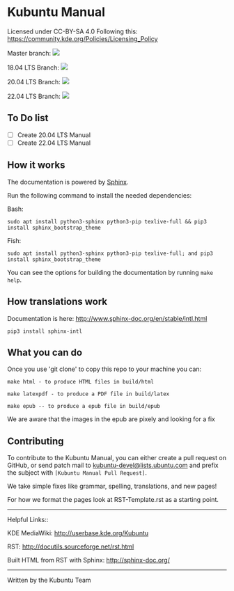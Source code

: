 Kubuntu Manual
===============

Licensed under CC-BY-SA 4.0 
Following this: https://community.kde.org/Policies/Licensing_Policy

Master branch: ![](https://travis-ci.org/ahoneybun/kubuntu-manual.svg?branch=master)

18.04 LTS Branch:  ![](https://travis-ci.org/ahoneybun/kubuntu-manual.svg?branch=kubuntu-18.04-LTS)

20.04 LTS Branch:  ![](https://travis-ci.org/ahoneybun/kubuntu-manual.svg?branch=kubuntu-20.04-LTS)

22.04 LTS Branch:  ![](https://travis-ci.org/ahoneybun/kubuntu-manual.svg?branch=kubuntu-22.04-LTS)

## To Do list

- [ ] Create 20.04 LTS Manual
- [ ] Create 22.04 LTS Manual

## How it works

The documentation is powered by [Sphinx](http://www.sphinx-doc.org/en/stable/).

Run the following command to install the needed dependencies:

Bash:

```
sudo apt install python3-sphinx python3-pip texlive-full && pip3 install sphinx_bootstrap_theme
```                                                                                            

Fish:

```
sudo apt install python3-sphinx python3-pip texlive-full; and pip3 install sphinx_bootstrap_theme
```
                                                                                                           
You can see the options for building the documentation by running `make help`.                             

## How translations work

Documentation is here: http://www.sphinx-doc.org/en/stable/intl.html

```
pip3 install sphinx-intl
```

## What you can do

Once you use 'git clone' to copy this repo to your machine you can:

```
make html - to produce HTML files in build/html
```

```
make latexpdf - to produce a PDF file in build/latex
```

```
make epub -- to produce a epub file in build/epub
```

We are aware that the images in the epub are pixely and looking for a fix
                                                                                                           
## Contributing                                                                                            
                                                                                                           
To contribute to the Kubuntu Manual, you can either create a pull request on GitHub, or send patch mail to 
[kubuntu-devel@lists.ubuntu.com](mailto:kubuntu-devel@lists.ubuntu.com) and prefix the subject with `[Kubuntu Manual Pull Request]`.                

We take simple fixes like grammar, spelling, translations, and new pages!

For how we format the pages look at RST-Template.rst as a starting point.

***
Helpful Links::

KDE MediaWiki: http://userbase.kde.org/Kubuntu

RST: http://docutils.sourceforge.net/rst.html

Built HTML from RST with Sphinx:
http://sphinx-doc.org/

---
Written by the Kubuntu Team
